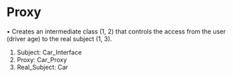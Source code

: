 # Proxy

•	Creates an intermediate class (1, 2) that controls the access from the user (driver age) to the real subject (1, 3).
1.	Subject: Car_Interface
2.	Proxy: Car_Proxy
3.	Real_Subject: Car
